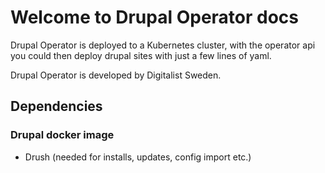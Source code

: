# Welcome to Drupal Operator docs

Drupal Operator is deployed to a Kubernetes cluster, with the operator api you could then deploy drupal sites with just a few lines of yaml.

Drupal Operator is developed by Digitalist Sweden.



## Dependencies

### Drupal docker image

* Drush (needed for installs, updates, config import etc.)




